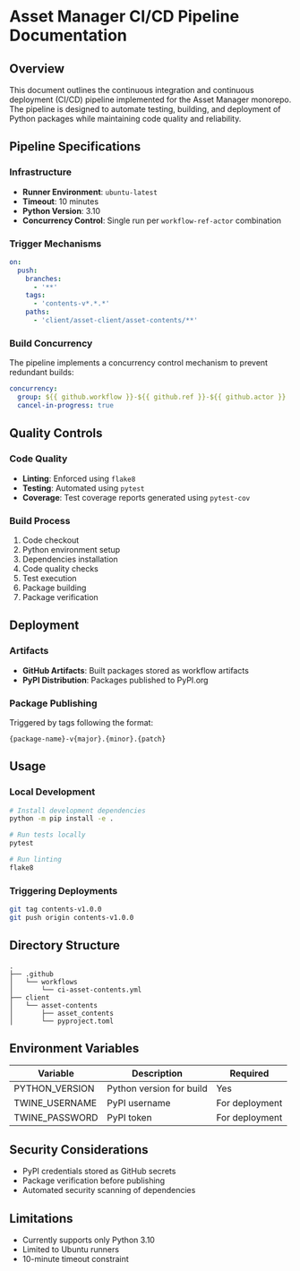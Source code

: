 # Asset Manager CI/CD Pipeline Documentation

## Overview
This document outlines the continuous integration and continuous deployment (CI/CD) pipeline implemented for the Asset Manager monorepo. The pipeline is designed to automate testing, building, and deployment of Python packages while maintaining code quality and reliability.

## Pipeline Specifications

### Infrastructure
- **Runner Environment**: `ubuntu-latest`
- **Timeout**: 10 minutes
- **Python Version**: 3.10
- **Concurrency Control**: Single run per `workflow-ref-actor` combination

### Trigger Mechanisms
```yaml
on:
  push:
    branches:
      - '**'
    tags:
      - 'contents-v*.*.*'
    paths:
      - 'client/asset-client/asset-contents/**'
```

### Build Concurrency
The pipeline implements a concurrency control mechanism to prevent redundant builds:
```yaml
concurrency:
  group: ${{ github.workflow }}-${{ github.ref }}-${{ github.actor }}
  cancel-in-progress: true
```

## Quality Controls

### Code Quality
- **Linting**: Enforced using `flake8`
- **Testing**: Automated using `pytest`
- **Coverage**: Test coverage reports generated using `pytest-cov`

### Build Process
1. Code checkout
2. Python environment setup
3. Dependencies installation
4. Code quality checks
5. Test execution
6. Package building
7. Package verification

## Deployment

### Artifacts
- **GitHub Artifacts**: Built packages stored as workflow artifacts
- **PyPI Distribution**: Packages published to PyPI.org

### Package Publishing
Triggered by tags following the format:
```
{package-name}-v{major}.{minor}.{patch}
```

## Usage

### Local Development
```bash
# Install development dependencies
python -m pip install -e .

# Run tests locally
pytest

# Run linting
flake8
```

### Triggering Deployments
```bash
git tag contents-v1.0.0
git push origin contents-v1.0.0
```

## Directory Structure
```
.
├── .github
│   └── workflows
│       └── ci-asset-contents.yml
├── client
│   └── asset-contents
│       ├── asset_contents
│       └── pyproject.toml
```

## Environment Variables
| Variable | Description | Required |
|----------|-------------|----------|
| PYTHON_VERSION | Python version for build | Yes |
| TWINE_USERNAME | PyPI username | For deployment |
| TWINE_PASSWORD | PyPI token | For deployment |

## Security Considerations
- PyPI credentials stored as GitHub secrets
- Package verification before publishing
- Automated security scanning of dependencies

## Limitations
- Currently supports only Python 3.10
- Limited to Ubuntu runners
- 10-minute timeout constraint
